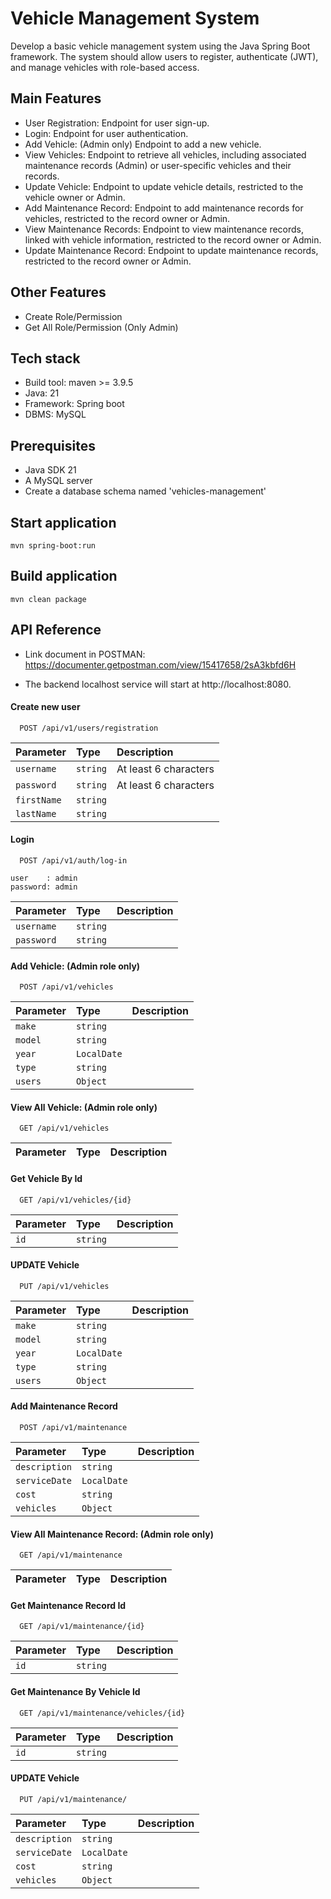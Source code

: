 
# Vehicle Management System

Develop a basic vehicle management system using the Java Spring Boot framework. The system should allow users to register, authenticate (JWT), and manage vehicles with role-based access.


## Main Features

- User Registration: Endpoint for user sign-up.
- Login: Endpoint for user authentication.
- Add Vehicle: (Admin only) Endpoint to add a new vehicle.
- View Vehicles: Endpoint to retrieve all vehicles, including associated maintenance records (Admin) or user-specific vehicles and their records.
- Update Vehicle: Endpoint to update vehicle details, restricted to the vehicle owner or Admin.
- Add Maintenance Record: Endpoint to add maintenance records for vehicles, restricted to the record owner or Admin.
- View Maintenance Records: Endpoint to view maintenance records, linked with vehicle information, restricted to the record owner or Admin.
- Update Maintenance Record: Endpoint to update maintenance records, restricted to the record owner or Admin.

## Other Features

- Create Role/Permission
- Get All Role/Permission (Only Admin) 

## Tech stack
* Build tool: maven >= 3.9.5
* Java: 21
* Framework: Spring boot
* DBMS: MySQL

## Prerequisites
* Java SDK 21
* A MySQL server
* Create a database schema named 'vehicles-management'

## Start application
`mvn spring-boot:run`

## Build application
`mvn clean package`

## API Reference

* Link document in POSTMAN: https://documenter.getpostman.com/view/15417658/2sA3kbfd6H

* The backend localhost service will start at http://localhost:8080.

#### Create new user

```http
  POST /api/v1/users/registration
```

| Parameter  | Type     | Description           |
| :--------  | :------- |:----------------------|
| `username` | `string` | At least 6 characters |
| `password` | `string` | At least 6 characters |
| `firstName`| `string` |                       |
| `lastName` | `string` |                       |

#### Login

```http
  POST /api/v1/auth/log-in
```
    user    : admin
    password: admin

| Parameter | Type     | Description |
| :-------- | :------- |:------------|
| `username`| `string` |             |
| `password`| `string` |             |

####  Add Vehicle: (Admin role only)

```http
  POST /api/v1/vehicles
```

| Parameter | Type        | Description |
|:----------|:------------|:------------|
| `make`    | `string`    |             |
| `model`   | `string`    |             |
| `year`    | `LocalDate` |             |
| `type`    | `string`    |             |
| `users`   | `Object`    |             |

####  View All Vehicle: (Admin role only)

```http
  GET /api/v1/vehicles
```

| Parameter  | Type     | Description                |
| :--------  | :------- | :------------------------- |

####  Get Vehicle By Id

```http
  GET /api/v1/vehicles/{id}
```

| Parameter | Type     | Description |
|:----------|:---------|:------------|
| `id`      | `string` |             |

####  UPDATE Vehicle

```http
  PUT /api/v1/vehicles
```

| Parameter | Type         | Description |
|:----------|:-------------|:------------|
| `make`    | `string`     |             |
| `model`   | `string`     |             |
| `year`    | `LocalDate`  |             |
| `type`    | `string`     |             |
| `users`   | `Object`     |             |

####  Add Maintenance Record

```http
  POST /api/v1/maintenance
```

| Parameter     | Type        | Description                |
|:--------------| :-------    | :------------------------- |
| `description` | `string`    |                            |
| `serviceDate` | `LocalDate` |                            |
| `cost`        | `string`    |                            |
| `vehicles`    | `Object`    |                            |

####  View All Maintenance Record: (Admin role only)

```http
  GET /api/v1/maintenance
```

| Parameter  | Type     | Description                |
| :--------  | :------- | :------------------------- |

####  Get Maintenance Record Id

```http
  GET /api/v1/maintenance/{id}
```

| Parameter  | Type     | Description                |
| :--------  | :------- | :------------------------- |
| `id`       | `string` |                            |

####  Get Maintenance By Vehicle Id

```http
  GET /api/v1/maintenance/vehicles/{id}
```

| Parameter  | Type     | Description                |
| :--------  | :------- | :------------------------- |
| `id`       | `string` |                            |

####  UPDATE Vehicle

```http
  PUT /api/v1/maintenance/
```

| Parameter     | Type        | Description                |
|:--------------| :-------    | :------------------------- |
| `description` | `string`    |                            |
| `serviceDate` | `LocalDate` |                            |
| `cost`        | `string`    |                            |
| `vehicles`    | `Object`    |                            |